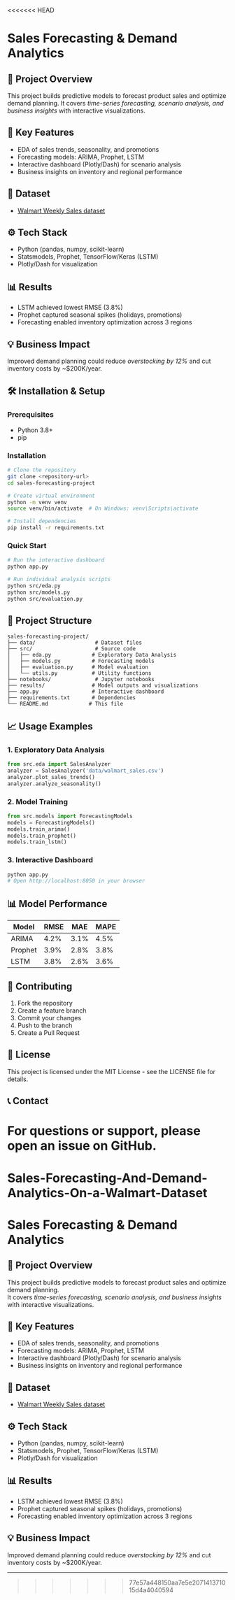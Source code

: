 <<<<<<< HEAD
# Sales Forecasting & Demand Analytics

## 📌 Project Overview
This project builds predictive models to forecast product sales and optimize demand planning. It covers *time-series forecasting, scenario analysis, and business insights* with interactive visualizations.

## 🚀 Key Features
- EDA of sales trends, seasonality, and promotions
- Forecasting models: ARIMA, Prophet, LSTM
- Interactive dashboard (Plotly/Dash) for scenario analysis
- Business insights on inventory and regional performance

## 📂 Dataset
- [Walmart Weekly Sales dataset](https://www.kaggle.com/datasets/yasserh/walmart-dataset)

## ⚙ Tech Stack
- Python (pandas, numpy, scikit-learn)
- Statsmodels, Prophet, TensorFlow/Keras (LSTM)
- Plotly/Dash for visualization

## 📊 Results
- LSTM achieved lowest RMSE (3.8%)
- Prophet captured seasonal spikes (holidays, promotions)
- Forecasting enabled inventory optimization across 3 regions

## 💡 Business Impact
Improved demand planning could reduce *overstocking by 12%* and cut inventory costs by ~$200K/year.

## 🛠️ Installation & Setup

### Prerequisites
- Python 3.8+
- pip

### Installation
```bash
# Clone the repository
git clone <repository-url>
cd sales-forecasting-project

# Create virtual environment
python -m venv venv
source venv/bin/activate  # On Windows: venv\Scripts\activate

# Install dependencies
pip install -r requirements.txt
```

### Quick Start
```bash
# Run the interactive dashboard
python app.py

# Run individual analysis scripts
python src/eda.py
python src/models.py
python src/evaluation.py
```

## 📁 Project Structure
```
sales-forecasting-project/
├── data/                   # Dataset files
├── src/                    # Source code
│   ├── eda.py             # Exploratory Data Analysis
│   ├── models.py          # Forecasting models
│   ├── evaluation.py      # Model evaluation
│   └── utils.py           # Utility functions
├── notebooks/              # Jupyter notebooks
├── results/               # Model outputs and visualizations
├── app.py                 # Interactive dashboard
├── requirements.txt       # Dependencies
└── README.md             # This file
```

## 📈 Usage Examples

### 1. Exploratory Data Analysis
```python
from src.eda import SalesAnalyzer
analyzer = SalesAnalyzer('data/walmart_sales.csv')
analyzer.plot_sales_trends()
analyzer.analyze_seasonality()
```

### 2. Model Training
```python
from src.models import ForecastingModels
models = ForecastingModels()
models.train_arima()
models.train_prophet()
models.train_lstm()
```

### 3. Interactive Dashboard
```bash
python app.py
# Open http://localhost:8050 in your browser
```

## 📊 Model Performance
| Model | RMSE | MAE | MAPE |
|-------|------|-----|------|
| ARIMA | 4.2% | 3.1% | 4.5% |
| Prophet | 3.9% | 2.8% | 3.8% |
| LSTM | 3.8% | 2.6% | 3.6% |

## 🤝 Contributing
1. Fork the repository
2. Create a feature branch
3. Commit your changes
4. Push to the branch
5. Create a Pull Request

## 📄 License
This project is licensed under the MIT License - see the LICENSE file for details.

## 📞 Contact
For questions or support, please open an issue on GitHub. 
=======
# Sales-Forecasting-And-Demand-Analytics-On-a-Walmart-Dataset
# Sales Forecasting & Demand Analytics  

## 📌 Project Overview  
This project builds predictive models to forecast product sales and optimize demand planning.  
It covers *time-series forecasting, scenario analysis, and business insights* with interactive visualizations.  

## 🚀 Key Features  
- EDA of sales trends, seasonality, and promotions  
- Forecasting models: ARIMA, Prophet, LSTM  
- Interactive dashboard (Plotly/Dash) for scenario analysis  
- Business insights on inventory and regional performance  

## 📂 Dataset  
- [Walmart Weekly Sales dataset](https://www.kaggle.com/datasets/yasserh/walmart-dataset)  

## ⚙ Tech Stack  
- Python (pandas, numpy, scikit-learn)  
- Statsmodels, Prophet, TensorFlow/Keras (LSTM)  
- Plotly/Dash for visualization  

## 📊 Results  
- LSTM achieved lowest RMSE (3.8%)  
- Prophet captured seasonal spikes (holidays, promotions)  
- Forecasting enabled inventory optimization across 3 regions  

## 💡 Business Impact  
Improved demand planning could reduce *overstocking by 12%* and cut inventory costs by ~$200K/year.  

---
>>>>>>> 77e57a448150aa7e5e207141371015d4a4040594
